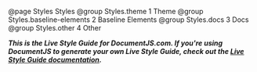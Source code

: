 @page Styles Styles
@group Styles.theme 1 Theme
@group Styles.baseline-elements 2 Baseline Elements
@group Styles.docs 3 Docs
@group Styles.other 4 Other

***This is the Live Style Guide for DocumentJS.com. If you're using DocumentJS to generate your own Live Style Guide, check out the [Live Style Guide documentation](/docs/index.html).***
